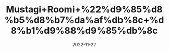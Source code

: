 ---
title: 'Mustagi+Roomi+%22%d9%85%d8%b5%d8%b7%da%af%db%8c+%d8%b1%d9%88%d9%85%db%8c'
date: '2022-11-22' 
metatag: '' 
inventory: '0' 
draft: false 
# meta description 
shortDescripton: 'Mastic+Gum+provides+strength+to+the+stomach+and+intestines.+Appetite+stimulant+action+increases+appetite.'
description: 'Natural+Gums+%d9%82%d8%af%d8%b1%d8%aa%db%8c+%da%af%d9%88%d9%86%d8%af'
longdescription: ''
tags: ''
brand: ''
subCategory: ''
unit: '10 gm-Pk'
sellCount: '0'
featured: True
# product Price
price: '600.0'
# Product Short Description
shortDescription: 'Mastic+Gum+provides+strength+to+the+stomach+and+intestines.+Appetite+stimulant+action+increases+appetite.'
productID: '71BD61BD-653B-ED11-996A-005056B3A416'
type: 'products'
category: 'Natural+Gums+%d9%82%d8%af%d8%b1%d8%aa%db%8c+%da%af%d9%88%d9%86%d8%af' 
thumnailproduct: 'https://eraconnect.blob.core.windows.net/product-images/aminsaddiquidawakhana/581486e8-ca0a-4096-8fa0-f43abe702f72.webp' 
images:
  - image: 'https://eraconnect.blob.core.windows.net/product-images/aminsaddiquidawakhana/581486e8-ca0a-4096-8fa0-f43abe702f72.webp'  
Variants:
---